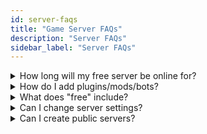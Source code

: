 ```yaml
---
id: server-faqs
title: "Game Server FAQs"
description: "Server FAQs"
sidebar_label: "Server FAQs"
---
```


<details>
  <summary>How long will my free server be online for?</summary>

As you're using our free servers, they will go offline if there's no players online.
\
\
<a href="https://fshost.me/pro">Find out more about Pro →</a>
</details>


<details>
  <summary>How do I add plugins/mods/bots?</summary>

We don't offer uploading files on our free or Pro servers. If you want us to add something that we don't already provide, please let us know, and we'll take a look.
\
\
No FTP is provided here.
\
No bots are provided on free servers.
\
Bots are available as Pro on the following games: **CS 1.6**, **CS Source** and **CS2**
</details>


<details>
  <summary>What does "free" include?</summary>

We offer temporary servers that go offline after they're empty. These come with access to RCON so you can change any setting supported by the game. Each server you create will get a random port but if you pick the same region (server), the IP will mostly stay the same.
\
\
We're working to get more features added but we can't always add them to our free offering. We do have to pay to run this site!
</details>


<details>
  <summary>Can I change server settings?</summary>

You can set some initial settings when you start your server, any others need to be done via RCON/Admin login. If you want to find out more about RCON commands for games we support, head over to the help section for Gameserver.
</details>


<details>
  <summary>Can I create public servers?</summary>

Yes, you can leave the join password empty so anyone can join. Remember, once your free server goes offline, you'll lose any settings and also you will get a new port the next time you create one.
\
\
This applies to free servers only.
</details>
